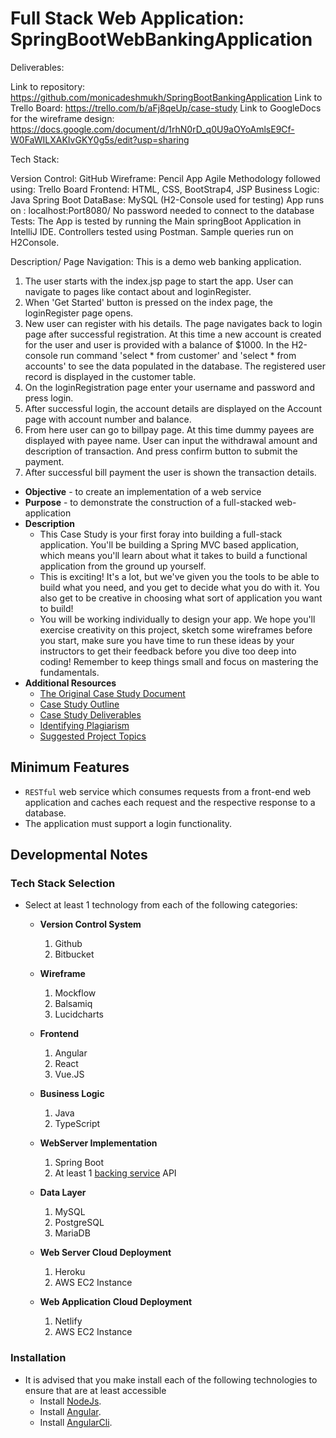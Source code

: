 # Full Stack Web Application:	SpringBootWebBankingApplication

Deliverables:

Link to repository: https://github.com/monicadeshmukh/SpringBootBankingApplication
Link to Trello Board: https://trello.com/b/aFj8qeUp/case-study
Link to GoogleDocs for the wireframe design: https://docs.google.com/document/d/1rhN0rD_q0U9aOYoAmlsE9Cf-W0FaWILXAKIvGKY0g5s/edit?usp=sharing

Tech Stack: 

Version Control: GitHub
Wireframe: Pencil App
Agile Methodology followed using: Trello Board
Frontend: HTML, CSS, BootStrap4, JSP
Business Logic: Java Spring Boot
DataBase: MySQL (H2-Console used for testing) 
App runs on : localhost:Port8080/ No password needed to connect to the database
Tests: The App is tested by running the Main springBoot Application in IntelliJ IDE.
Controllers tested using Postman. Sample queries run on H2Console.

Description/ Page Navigation: This is a demo web banking application.

1. The user starts with the index.jsp page to start the app. User can navigate to pages like contact about and loginRegister. 
2. When 'Get Started' button is pressed on the index page, the loginRegister page opens.
2. New user can register with his details. The page navigates back to login page after successful registration. At this time a new account is created for the user and 
user is provided with a balance of $1000. In the H2-console run command 'select * from customer' and 'select * from accounts' to see the data populated in the database. 
The registered user record is displayed in the customer table.
3. On the loginRegistration page enter your username and password and press login. 
4. After successful login, the account details are displayed on the Account page with account number and balance.
5. From here user can go to billpay page. At this time dummy payees are displayed with payee name. User can input the withdrawal amount and description of transaction. And press confirm button to submit the payment.
6. After successful bill payment the user is shown the transaction details.


* **Objective** - to create an implementation of a web service
* **Purpose** - to demonstrate the construction of a full-stacked web-application
* **Description**
	* This Case Study is your first foray into building a full-stack application. You'll be building a Spring MVC based application, which means you'll learn about what it takes to build a functional application from the ground up yourself.
	* This is exciting! It's a lot, but we've given you the tools to be able to build what you need, and you get to decide what you do with it. You also get to be creative in choosing what sort of application you want to build!
	* You will be working individually to design your app. We hope you'll exercise creativity on this project, sketch some wireframes before you start, make sure you have time to run these ideas by your instructors to get their feedback before you dive too deep into coding! Remember to keep things small and focus on mastering the fundamentals.
* **Additional Resources**
	* [The Original Case Study Document](./case-study.pdf)
	* [Case Study Outline](./case-study-outline.pdf)
	* [Case Study Deliverables](./README_deliverables.md)
	* [Identifying Plagiarism](./README_plagiarism.md)
	* [Suggested Project Topics](./README_suggested-project-topics.md)



## Minimum Features
* `RESTful` web service which consumes requests from a front-end web application and caches each request and the respective response to a database.
* The application must support a login functionality.




## Developmental Notes

### Tech Stack Selection
* Select at least 1 technology from each of the following categories:
  * **Version Control System**
    1. Github
    2. Bitbucket
    
  * **Wireframe**
    1. Mockflow
    2. Balsamiq
    3. Lucidcharts

  * **Frontend**
    1. Angular
    2. React
    3. Vue.JS
    
  * **Business Logic**
    1. Java
    2. TypeScript

  * **WebServer Implementation**
    1. Spring Boot
    2. At least 1 [backing service](https://12factor.net/backing-services) API

  * **Data Layer**
    1. MySQL
    2. PostgreSQL
    3. MariaDB

  * **Web Server Cloud Deployment**
    1. Heroku
    2. AWS EC2 Instance
  
  * **Web Application Cloud Deployment**
    1. Netlify
    2. AWS EC2 Instance




### Installation
* It is advised that you make install each of the following technologies to ensure that are at least accessible
  * Install [NodeJs](https://nodejs.org/en/).
  * Install [Angular](http://angular.io/).
  * Install [AngularCli](https://cli.angular.io/).
